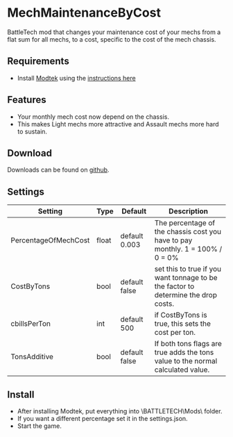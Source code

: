 # MechMaintenanceByCost
BattleTech mod that changes your maintenance cost of your mechs from a flat sum for all mechs, to a cost, specific to the cost of the mech chassis.

## Requirements
* Install [Modtek](https://github.com/BattletechModders/ModTek/releases) using the [instructions here](https://github.com/BattletechModders/ModTek)

## Features
- Your monthly mech cost now depend on the chassis.
- This makes Light mechs more attractive and Assault mechs more hard to sustain.

## Download

Downloads can be found on [github](https://github.com/BattletechModders/MechMaintenanceByCost/releases).

## Settings
Setting | Type | Default | Description
--- | --- | --- | ---
PercentageOfMechCost | float | default 0.003 | The percentage of the chassis cost you have to pay monthly. 1 = 100% / 0 = 0%
CostByTons | bool | default false | set this to true if you want tonnage to be the factor to determine the drop costs.
cbillsPerTon | int | default 500 | if CostByTons is true, this sets the cost per ton.
TonsAdditive | bool | default false | If both tons flags are true adds the tons value to the normal calculated value.
    
## Install
- After installing Modtek, put  everything into \BATTLETECH\Mods\ folder.
- If you want a different percentage set it in the settings.json.
- Start the game.
